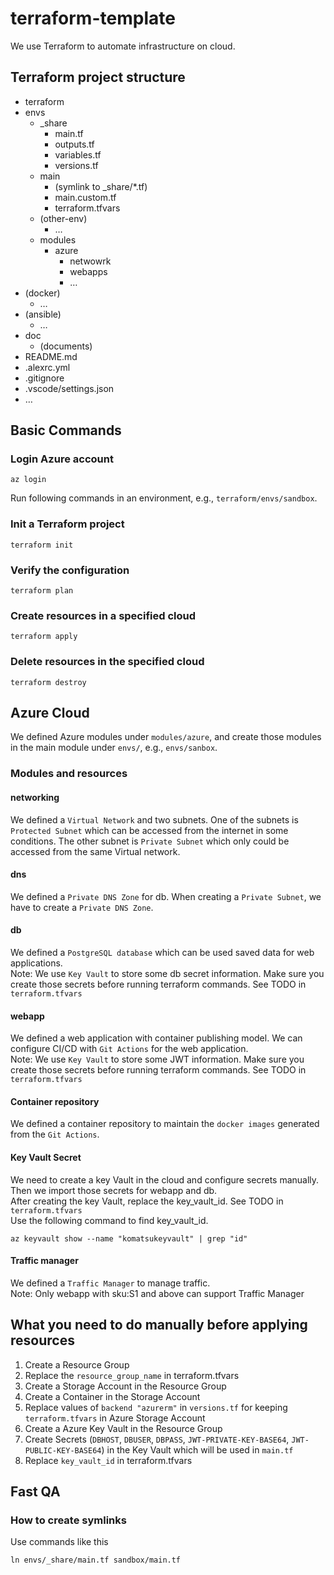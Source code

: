 # terraform-template
We use Terraform to automate infrastructure on cloud.

## Terraform project structure
* terraform
* envs
  * _share
    * main.tf
    * outputs.tf
    * variables.tf
    * versions.tf
  * main
    * (symlink to _share/*.tf)
    * main.custom.tf
    * terraform.tfvars
  * (other-env)
    * …
  * modules
    * azure
      * netwowrk
      * webapps
      * …
* (docker)
  * …
* (ansible)
  * …
* doc
  * (documents)
* README.md
* .alexrc.yml
* .gitignore
* .vscode/settings.json
* …

## Basic Commands
### Login Azure account
```shell
az login
```
Run following commands in an environment, e.g., `terraform/envs/sandbox`.
### Init a Terraform project
```shell
terraform init
```
### Verify the configuration
```shell
terraform plan
```

### Create resources in a specified cloud
```shell
terraform apply
```
### Delete resources in the specified cloud
```shell
terraform destroy
```


## Azure Cloud
We defined Azure modules under `modules/azure`, and create those modules in the main module under `envs/`, e.g., `envs/sanbox`.

### Modules and resources
#### networking
We defined a `Virtual Network` and two subnets. One of the subnets is `Protected Subnet` which can be accessed from the internet in some conditions. The other subnet is `Private Subnet` which only could be accessed from the same Virtual network.

#### dns
We defined a `Private DNS Zone` for db. When creating a `Private Subnet`, we have to create a `Private DNS Zone`.

#### db
We defined a `PostgreSQL database` which can be used saved data for web applications.</br>
Note: We use `Key Vault` to store some db secret information. Make sure you create those secrets before running terraform commands. See TODO in `terraform.tfvars`

#### webapp
We defined a web application with container publishing model. We can configure CI/CD with `Git Actions` for the web application.</br>
Note: We use `Key Vault` to store some JWT information. Make sure you create those secrets before running terraform commands. See TODO in `terraform.tfvars`

#### Container repository
We defined a container repository to maintain the `docker images` generated from the `Git Actions`.

#### Key Vault Secret
We need to create a key Vault in the cloud and configure secrets manually. Then we import those secrets for webapp and db. </br>
After creating the key Vault, replace the key_vault_id. See TODO in `terraform.tfvars` </br>
Use the following command to find key_vault_id.
```shell
az keyvault show --name "komatsukeyvault" | grep "id"
```

#### Traffic manager
We defined a `Traffic Manager` to manage traffic.</br>
Note: Only webapp with sku:S1 and above can support Traffic Manager

## What you need to do manually before applying resources
1. Create a Resource Group
2. Replace the `resource_group_name` in terraform.tfvars
3. Create a Storage Account in the Resource Group
4. Create a Container in the Storage Account
5. Replace values of `backend "azurerm"` in `versions.tf` for keeping `terraform.tfvars` in Azure Storage Account
6. Create a Azure Key Vault in the Resource Group
7. Create Secrets (`DBHOST`, `DBUSER`, `DBPASS`, `JWT-PRIVATE-KEY-BASE64`, `JWT-PUBLIC-KEY-BASE64`) in the Key Vault which will be used in `main.tf`
8. Replace `key_vault_id` in terraform.tfvars

## Fast QA
### How to create symlinks
Use commands like this
```shell
ln envs/_share/main.tf sandbox/main.tf
```
